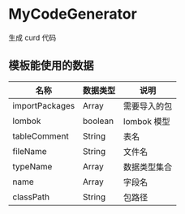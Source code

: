 # MyCodeGenerator

生成 curd 代码

## 模板能使用的数据

| 名称            | 数据类型 | 说明        |
|----------------|---------|-----------|
| importPackages | Array   | 需要导入的包    |
| lombok         | boolean | lombok 模型 |
| tableComment   | String  | 表名        |
| fileName       | String  | 文件名       |
| typeName       | Array   | 数据类型集合    |
| name           | Array   | 字段名       |
| classPath| String | 包路径|